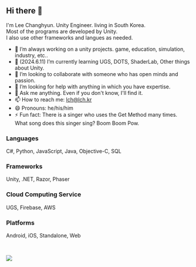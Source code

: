 ## Hi there 👋

I'm Lee Changhyun. Unity Engineer. living in South Korea.  
Most of the programs are developed by Unity.  
I also use other frameworks and langues as needed.

- 🔭 I’m always working on a unity projects. game, education, simulation, industry, etc..
- 🌱 (2024.6.11) I’m currently learning UGS, DOTS, ShaderLab, Other things about Unity.
- 👯 I’m looking to collaborate with someone who has open minds and passion.
- 🤔 I’m looking for help with anything in which you have expertise.
- 💬 Ask me anything. Even if you don't know, I'll find it.
- 📫 How to reach me: lch@lch.kr
- 😄 Pronouns: he/his/him
- ⚡ Fun fact: There is a singer who uses the Get Method many times. What song does this singer sing? Boom Boom Pow.

### Languages
C#, Python, JavaScript, Java, Objective-C, SQL

### Frameworks
Unity, .NET, Razor, Phaser

### Cloud Computing Service
UGS, Firebase, AWS

### Platforms
Android, iOS, Standalone, Web

</br>

![](https://github-readme-stats.vercel.app/api?username=ckdgus4002&show_icons=true&title_color=fff&icon_color=79ff97&text_color=9f9f9f&bg_color=151515)

